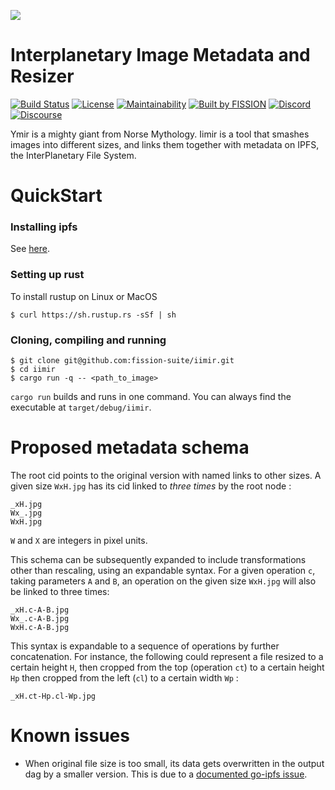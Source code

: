 ![](https://github.com/fission-suite/PROJECTNAME/raw/master/assets/logo.png?sanitize=true)

# Interplanetary Image Metadata and Resizer

[![Build Status](https://travis-ci.org/fission-suite/PROJECTNAME.svg?branch=master)](https://travis-ci.org/fission-suite/PROJECTNAME)
[![License](https://img.shields.io/badge/License-Apache%202.0-blue.svg)](https://github.com/fission-suite/blob/master/LICENSE)
[![Maintainability](https://api.codeclimate.com/v1/badges/44fb6a8a0cfd88bc41ef/maintainability)](https://codeclimate.com/github/fission-suite/PROJECTNAME/maintainability)
[![Built by FISSION](https://img.shields.io/badge/⌘-Built_by_FISSION-purple.svg)](https://fission.codes)
[![Discord](https://img.shields.io/discord/478735028319158273.svg)](https://discord.gg/zAQBDEq)
[![Discourse](https://img.shields.io/discourse/https/talk.fission.codes/topics)](https://talk.fission.codes)

Ymir is a mighty giant from Norse Mythology. Iimir is a tool that smashes images into different sizes, and links them together with metadata on IPFS, the InterPlanetary File System.

# QuickStart
### Installing ipfs

See [here](https://docs.ipfs.io/guides/guides/install/).

### Setting up rust
To install rustup on Linux or MacOS 
```shell
$ curl https://sh.rustup.rs -sSf | sh
```

### Cloning, compiling and running

```shell
$ git clone git@github.com:fission-suite/iimir.git
$ cd iimir
$ cargo run -q -- <path_to_image>
```

`cargo run` builds and runs in one command. You can always find the executable 
at `target/debug/iimir`.

# Proposed metadata schema

The root cid points to the original version with named links to other sizes.
A given size `WxH.jpg` has its cid linked to *three times* by the root node :
```
_xH.jpg
Wx_.jpg
WxH.jpg
```
`W` and `X` are integers in pixel units.

This schema can be subsequently expanded to include transformations other than rescaling,
using an expandable syntax. For a given operation `c`, taking parameters `A` and `B`, 
an operation on the given size `WxH.jpg` will also be linked to three times:
```
_xH.c-A-B.jpg
Wx_.c-A-B.jpg
WxH.c-A-B.jpg
```

This syntax is expandable to a sequence of operations by further concatenation.
For instance, the following could represent a file resized to a certain height `H`,
then cropped from the top (operation `ct`) to a certain height `Hp` then cropped from the left (`cl`) to a
certain width `Wp` :
```
_xH.ct-Hp.cl-Wp.jpg
```

# Known issues

- When original file size is too small, its data gets overwritten in the output dag
by a smaller version. This is due to a [documented go-ipfs issue](https://github.com/ipfs/go-ipfs/issues/7190).
